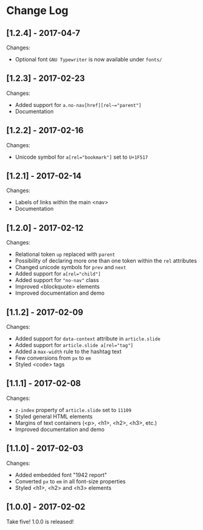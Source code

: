 # Change Log

## [1.2.4] - 2017-04-7

Changes:

* Optional font `GNU Typewriter` is now available under `fonts/`

## [1.2.3] - 2017-02-23

Changes:

* Added support for `a.no-nav[href][rel~="parent"]`
* Documentation

## [1.2.2] - 2017-02-16

Changes:

* Unicode symbol for `a[rel="bookmark"]` set to `U+1F517`

## [1.2.1] - 2017-02-14

Changes:

* Labels of links within the main &lt;nav&gt;
* Documentation

## [1.2.0] - 2017-02-12

Changes:

* Relational token `up` replaced with `parent`
* Possibility of declaring more one than one token within the `rel` attributes
* Changed unicode symbols for `prev` and `next`
* Added support for `a[rel="child"]`
* Added support for `"no-nav"` class
* Improved &lt;blockquote&gt; elements
* Improved documentation and demo

## [1.1.2] - 2017-02-09

Changes:

* Added support for `data-context` attribute in `article.slide`
* Added support for `article.slide a[rel="tag"]`
* Added a `max-width` rule to the hashtag text
* Few conversions from `px` to `em`
* Styled &lt;code&gt; tags


## [1.1.1] - 2017-02-08

Changes:

* `z-index` property of `article.slide` set to `11109`
* Styled general HTML elements
* Margins of text containers (&lt;p&gt;, &lt;h1&gt;, &lt;h2&gt;, &lt;h3&gt;, etc.)
* Improved documentation and demo

## [1.1.0] - 2017-02-03

Changes:

* Added embedded font "1942 report"
* Converted `px` to `em` in all font-size properties
* Styled &lt;h1&gt;, &lt;h2&gt; and &lt;h3&gt; elements

## [1.0.0] - 2017-02-02

Take five! 1.0.0 is released!
